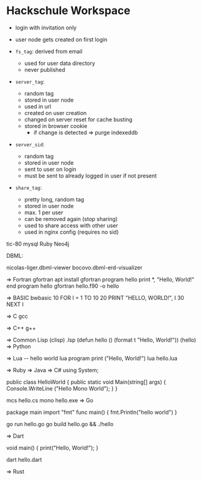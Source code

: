# Hackschule Workspace

- login with invitation only
- user node gets created on first login

- `fs_tag`: derived from email
  - used for user data directory
  - never published
- `server_tag`:
  - random tag
  - stored in user node
  - used in url
  - created on user creation
  - changed on server reset for cache busting
  - stored in browser cookie
    - if change is detected => purge indexeddb
- `server_sid`:
  - random tag
  - stored in user node
  - sent to user on login
  - must be sent to already logged in user if not present
- `share_tag`:
  - pretty long, random tag
  - stored in user node
  - max. 1 per user
  - can be removed again (stop sharing)
  - used to share access with other user
  - used in nginx config (requires no sid)

tic-80
mysql
Ruby
Neo4j

DBML:

nicolas-liger.dbml-viewer
bocovo.dbml-erd-visualizer


=> Fortran gfortran
apt install gfortran
program hello
    print *, "Hello, World!"
end program hello
gfortran hello.f90 -o hello

=> BASIC bwbasic
10 FOR I = 1 TO 10
20 PRINT "HELLO, WORLD!", I
30 NEXT I

=> C gcc

=> C++ g++

=> Common Lisp (clisp) .lsp
(defun hello ()
           (format t "Hello, World!"))
(hello)
=> Python

=> Lua
-- hello world lua program
print ("Hello, World!")
lua hello.lua

=> Ruby
=> Java
=> C#
using System;

public class HelloWorld
{
    public static void Main(string[] args)
    {
        Console.WriteLine ("Hello Mono World");
    }
}

mcs hello.cs
mono hello.exe
=> Go

package main
import "fmt"
func main() {
    fmt.Println("hello world")
}

go run hello.go
go build hello.go && ./hello

=> Dart

void main() {
  print("Hello, World!");
}

dart hello.dart

=> Rust